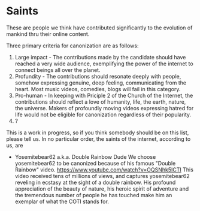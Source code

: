 # Saints
These are people we think have contributed significantly to the evolution of mankind thru their online content.

Three primary criteria for canonization are as follows:

1) Large impact - The contributions made by the candidate should have reached a very wide audience, exemplifying the power of the internet to connect beings all over the planet.
2) Profundity - The contributions should resonate deeply with people, somehow expressing genuine, deep feeling, communicating from the heart. Most music videos, comedies, blogs will fail in this category.
3) Pro-human - In keeping with Priciple 2 of the Church of the Internet, the contributions should reflect a love of humanity, life, the earth, nature, the universe. Makers of profoundly moving videos expressing hatred for life would not be eligible for canonization regardless of their popularity.
4) ?

This is a work in progress, so if you think somebody should be on this list, please tell us.
In no particular order, the saints of the internet, according to us, are

- Yosemitebear62 a.k.a. Double Rainbow Dude
We choose yosemitebear62 to be canonized because of his famous "Double Rainbow" video. https://www.youtube.com/watch?v=OQSNhk5ICTI
This video received tens of millions of views, and captures yosemitebear62 reveling in ecstasy at the sight of a double rainbow. His profound appreciation of the beauty of nature, his heroic spirit of adventure and the tremendous number of people he has touched make him an exemplar of what the COTI stands for.
